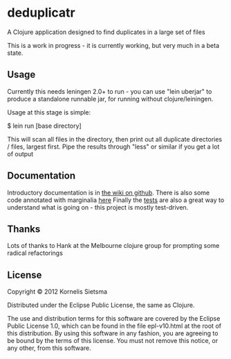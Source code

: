 # deduplicatr

A Clojure application designed to find duplicates in a large set of files

This is a work in progress - it is currently working, but very much in a beta state.

## Usage

Currently this needs leningen 2.0+ to run - you can use "lein uberjar" to produce a standalone runnable jar, for running without clojure/leiningen.

Usage at this stage is simple:

$ lein run [base directory]

This will scan all files in the directory, then print out all duplicate directories / files, largest first.  Pipe the results through "less" or similar if you get a lot of output

## Documentation
Introductory documentation is in [the wiki on github](https://github.com/kornysietsma/deduplicatr/wiki).
There is also some code annotated with marginalia [here](http://cloud.github.com/downloads/kornysietsma/deduplicatr/uberdoc.html)
Finally the [tests](https://github.com/kornysietsma/deduplicatr/tree/master/test/deduplicatr) are also a great way to understand what is going on - this project is mostly test-driven.

## Thanks
Lots of thanks to Hank at the Melbourne clojure group for prompting some radical refactorings

## License

Copyright © 2012 Kornelis Sietsma

Distributed under the Eclipse Public License, the same as Clojure.

The use and distribution terms for this software are covered by the Eclipse Public License 1.0, which can be found in the file epl-v10.html at the root of this distribution. By using this software in any fashion, you are agreeing to be bound by the terms of this license. You must not remove this notice, or any other, from this software.
